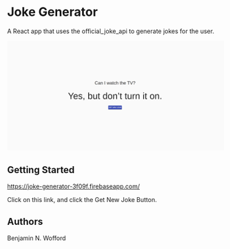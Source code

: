 # Joke Generator

A React app that uses the official_joke_api to generate jokes for the user. 

![alt text](./jokewebsite.png)

## Getting Started

https://joke-generator-3f09f.firebaseapp.com/

Click on this link, and click the Get New Joke Button.

## Authors

Benjamin N. Wofford
